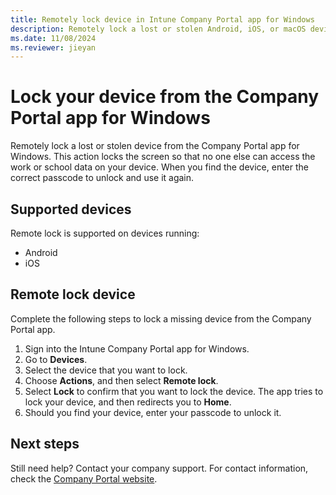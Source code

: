 ```yaml
---
title: Remotely lock device in Intune Company Portal app for Windows
description: Remotely lock a lost or stolen Android, iOS, or macOS device from the Company Portal app for Windows.
ms.date: 11/08/2024
ms.reviewer: jieyan
---
```


# Lock your device from the Company Portal app for Windows

Remotely lock a lost or stolen device from the Company Portal app for Windows. This action locks the screen so that no one else can access the work or school data on your device. When you find the device, enter the correct passcode to unlock and use it again.

## Supported devices

Remote lock is supported on devices running:

* Android
* iOS

## Remote lock device
Complete the following steps to lock a missing device from the Company Portal app.

1. Sign into the Intune Company Portal app for Windows.
1. Go to **Devices**.
1. Select the device that you want to lock.
1. Choose **Actions**, and then select **Remote lock**.
1. Select **Lock** to confirm that you want to lock the device. The app tries to lock your device, and then redirects you to **Home**.
1. Should you find your device, enter your passcode to unlock it.

## Next steps

Still need help? Contact your company support. For contact information, check the [Company Portal website](https://go.microsoft.com/fwlink/?linkid=2010980).

